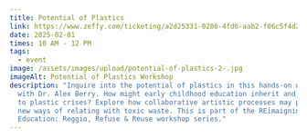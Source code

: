 ```yaml
---
title: Potential of Plastics
link: https://www.zeffy.com/ticketing/a2d25331-0286-4fd6-aab2-f06c5f4d2194
date: 2025-02-01
times: 10 AM - 12 PM
tags:
  - event
image: /assets/images/upload/potential-of-plastics-2-.jpg
imageAlt: Potential of Plastics Workshop
description: "Inquire into the potential of plastics in this hands-on workshop
  with Dr. Alex Berry. How might early childhood education inherit and respond
  to plastic crises? Explore how collaborative artistic processes may propose
  new ways of relating with toxic waste. This is part of the REimaigning
  Education: Reggio, Refuse & Reuse workshop series."
---
```

